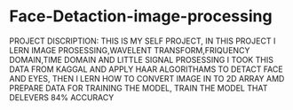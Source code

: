 # Face-Detaction-image-processing

PROJECT DISCRIPTION:
THIS IS MY SELF PROJECT, IN THIS PROJECT I LERN IMAGE PROSESSING,WAVELENT TRANSFORM,FRIQUENCY DOMAIN,TIME DOMAIN AND LITTLE SIGNAL PROSESSING
I TOOK THIS DATA FROM KAGGAL AND APPLY HAAR ALGORITHAMS TO DETACT FACE AND EYES,
THEN I LERN HOW TO CONVERT IMAGE IN TO 2D ARRAY AMD PREPARE DATA FOR TRAINING THE MODEL,
TRAIN THE MODEL THAT DELEVERS 84% ACCURACY 

